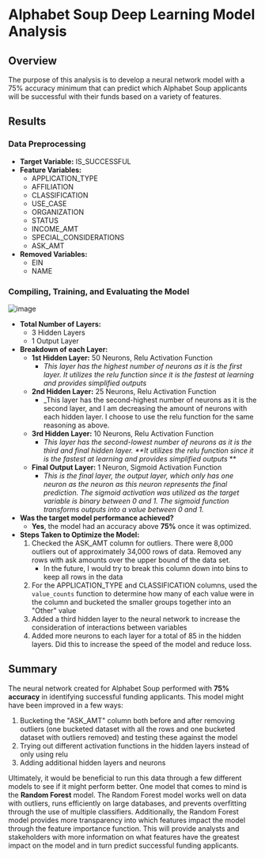 # Alphabet Soup Deep Learning Model Analysis
## Overview
The purpose of this analysis is to develop a neural network model with a 75% accuracy minimum that can predict which Alphabet Soup applicants will be successful with their funds based on a variety of features.
## Results
### Data Preprocessing
- **Target Variable:** IS_SUCCESSFUL
- **Feature Variables:**
  - APPLICATION_TYPE
  - AFFILIATION
  - CLASSIFICATION
  - USE_CASE
  - ORGANIZATION
  - STATUS
  - INCOME_AMT
  - SPECIAL_CONSIDERATIONS
  - ASK_AMT
- **Removed Variables:**
  - EIN
  - NAME
### Compiling, Training, and Evaluating the Model
![image](https://github.com/lvit001/deep-learning-challenge/assets/140283164/4b8286f2-4f07-4a8b-aee5-b34245e26add)
- **Total Number of Layers:**
  - 3 Hidden Layers
  - 1 Output Layer
- **Breakdown of each Layer:**
  -   **1st Hidden Layer:** 50 Neurons, Relu Activation Function
      - _This layer has the highest number of neurons as it is the first layer. It utilizes the relu function since it is the fastest at learning and provides simplified outputs_
  -   **2nd Hidden Layer:** 25 Neurons, Relu Activation Function
      - _This layer has the second-highest number of neurons as it is the second layer, and I am decreasing the amount of neurons with each hidden layer. I choose to use the relu function for the same reasoning as above.
  -   **3rd Hidden Layer:** 10 Neurons, Relu Activation Function
      - _This layer has the second-lowest number of neurons as it is the third and final hidden layer. **It utilizes the relu function since it is the fastest at learning and provides simplified outputs_ **
  -   **Final Output Layer:** 1 Neuron, Sigmoid Activation Function
      - _This is the final layer, the output layer, which only has one neuron as the neuron as this neuron represents the final prediction. The sigmoid activation was utilized as the target variable is binary between 0 and 1. The sigmoid function transforms outputs into a value between 0 and 1._
- **Was the target model performance achieved?**
  - **Yes**, the model had an accuracy above **75%** once it was optimized.
- **Steps Taken to Optimize the Model:**
    1.  Checked the ASK_AMT column for outliers. There were 8,000 outliers out of approximately 34,000 rows of data. Removed any rows with ask amounts over the upper bound of the data set.
        - In the future, I would try to break this column down into bins to keep all rows in the data
    2.   For the APPLICATION_TYPE and CLASSIFICATION columns, used the `value_counts` function to determine how many of each value were in the column and bucketed the smaller groups together into an "Other" value
    3.   Added a third hidden layer to the neural network to increase the consideration of interactions between variables
    4.   Added more neurons to each layer for a total of 85 in the hidden layers. Did this to increase the speed of the model and reduce loss.
## Summary
The neural network created for Alphabet Soup performed with **75% accuracy** in identifying successful funding applicants. This model might have been improved in a few ways:
1. Bucketing the "ASK_AMT" column both before and after removing outliers (one bucketed dataset with all the rows and one bucketed dataset with outliers removed) and testing these against the model
2. Trying out different activation functions in the hidden layers instead of only using relu
3. Adding additional hidden layers and neurons

Ultimately, it would be beneficial to run this data through a few different models to see if it might perform better. One model that comes to mind is the **Random Forest** model. The Random Forest model works well on data with outliers, runs efficiently on large databases, and prevents overfitting through the use of multiple classifiers. Additionally, the Random Forest model provides more transparency into which features impact the model through the feature importance function. This will provide analysts and stakeholders with more information on what features have the greatest impact on the model and in turn predict successful funding applicants.
